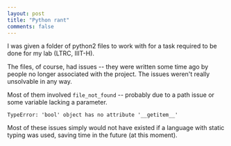 ```yaml
---
layout: post
title: "Python rant"
comments: false
---
```


I was given a folder of python2 files to work with for 
a task required to be done for my lab (LTRC, IIIT-H). 

The files, of course, had issues -- they were written
some time ago by people no longer associated
with the project. The issues weren't really unsolvable
in any way. 

Most of them involved `file_not_found` -- probably
due to a path issue or some variable lacking a parameter.

```python2
TypeError: 'bool' object has no attribute '__getitem__'
```


Most of these issues simply would not have existed 
if a language with static typing was used, saving time in the future (at this moment).

